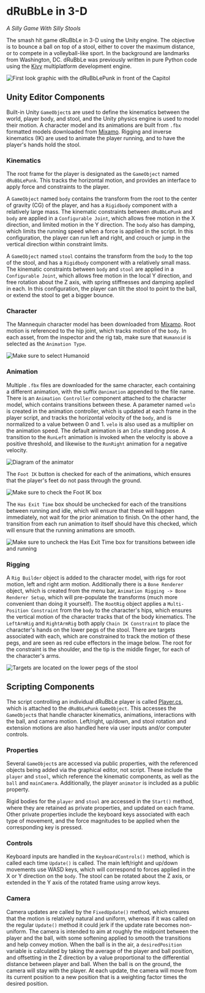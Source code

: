# dRuBbLe in 3-D
_A Silly Game With Silly Stools_

The smash hit game dRuBbLe in 3-D using the Unity engine.
The objective is to bounce a ball on top of a stool, either to cover the maximum distance, or to compete in a volleyball-like sport.
In the background are landmarks from Washington, DC.
dRuBbLe was previously written in pure Python code using the [Kivy](https://kivy.org) multiplatform development engine.

![First look graphic with the dRuBbLePunk in front of the Capitol](images/d3firstLook.jpg)

## Unity Editor Components

Built-in Unity `GameObject`s are used to define the kinematics between the world, player body, and stool, and the Unity physics engine is used to model their motion.
A character model and its animations are built from `.fbx` formatted models downloaded from [Mixamo](https://www.mixamo.com).
Rigging and inverse kinematics (IK) are used to animate the player running, and to have the player's hands hold the stool.

### Kinematics

The root frame for the player is designated as the `GameObject` named `dRuBbLePunk`.
This tracks the horizontal motion, and provides an interface to apply force and constraints to the player.

A `GameObject` named `body` contains the transform from the root to the center of gravity (CG) of the player, and has a `Rigidbody` component with a relatively large mass.
The kinematic constraints between `dRuBbLePunk` and `body` are applied in a `Configurable Joint`, which allows free motion in the X direction, and limited motion in the Y direction.
The `body` also has damping, which limits the running speed when a force is applied in the script.
In this configuration, the player can run left and right, and crouch or jump in the vertical direction within constraint limits.

A `GameObject` named `stool` contains the transform from the `body` to the top of the stool, and has a `Rigidbody` component with a relatively small mass.
The kinematic constraints between `body` and `stool` are applied in a `Configurable Joint`, which allows free motion in the local Y direction, and free rotation about the Z axis, with spring stiffnesses and damping applied in each.
In this configuration, the player can tilt the stool to point to the ball, or extend the stool to get a bigger bounce.

### Character

The Mannequin character model has been downloaded from [Mixamo](mixamo.com).
Root motion is referenced to the hip joint, which tracks motion of the `body`.
In each asset, from the inspector and the rig tab, make sure that `Humanoid` is selected as the `Animation Type`.

![Make sure to select Humanoid](images/humanoid.png)

### Animation

Multiple `.fbx` files are downloaded for the same character, each containing a different animation, with the suffix `@animation` appended to the file name.
There is an `Animation Controller` component attached to the character model, which contains transitions between these.
A parameter named `velo` is created in the animation controller, which is updated at each frame in the player script, and tracks the horizontal velocity of the `body`, and is normalized to a value between 0 and 1.
`velo` is also used as a multiplier on the animation speed.
The default animation is an `Idle` standing pose.
A transition to the `RunLeft` animation is invoked when the velocity is above a positive threshold, and likewise to the `RunRight` animation for a negative velocity.

![Diagram of the animator](images/animator.png)

The `Foot IK` button is checked for each of the animations, which ensures that the player's feet do not pass through the ground.

![Make sure to check the Foot IK box](images/footIK.png)

The `Has Exit Time` box should be unchecked for each of the transitions between running and idle, which will ensure that these will happen immediately, not wait for the prior animation to finish.
On the other hand, the transition from each run animation to itself should have this checked, which will ensure that the running animations are smooth.

![Make sure to uncheck the Has Exit Time box for transitions between idle and running](images/exitTime.png)


### Rigging

A `Rig Builder` object is added to the character model, with rigs for root motion, left and right arm motion.
Additionally there is a `Bone Renderer` object, which is created from the menu bar, `Animation Rigging -> Bone Renderer Setup`, which will pre-populate the transforms (much more convenient than doing it yourself).
The `RootRig` object applies a `Multi-Position Constraint` from the `body` to the character's hips, which ensures the vertical motion of the character tracks that of the body kinematics.
The `LeftArmRig` and `RightArmRig` both apply `Chain IK Constraint` to place the character's hands on the lower pegs of the stool.
There are targets associated with each, which are constrained to track the motion of these pegs, and are seen as red cube effectors in the image below.
The root for the constraint is the shoulder, and the tip is the middle finger, for each of the character's arms.

![Targets are located on the lower pegs of the stool](images/targets.png)

## Scripting Components

The script controlling an individual dRuBbLe player is called [Player.cs](dRuBbLe3D/Assets/Player.cs), which is attached to the `dRuBbLePunk` `GameObject`.
This accesses the `GameObject`s that handle character kinematics, animations, interactions with the ball, and camera motion.
Left/right, up/down, and stool rotation and extension motions are also handled here via user inputs and/or computer controls.

### Properties

Several `GameObject`s are accessed via public properties, with the referenced objects being added via the graphical editor, not script.
These include the `player` and `stool`, which reference the kinematic components, as well as the `ball` and `mainCamera`.
Additionally, the player `animator` is included as a public property.

Rigid bodies for the `player` and `stool` are accessed in the `Start()` method, where they are retained as private properties, and updated on each frame.
Other private properties include the keyboard keys associated with each type of movement, and the force magnitudes to be applied when the corresponding key is pressed.

### Controls

Keyboard inputs are handled in the `KeyboardControls()` method, which is called each time `Update()` is called.
The main left/right and up/down movements use WASD keys, which will correspond to forces applied in the X or Y direction on the `body`.
The stool can be rotated about the Z axis, or extended in the Y axis of the rotated frame using arrow keys.

### Camera

Camera updates are called by the `FixedUpdate()` method, which ensures that the motion is relatively natural and uniform, whereas if it was called on the regular `Update()` method it could jerk if the update rate becomes non-uniform.
The camera is intended to aim at roughly the midpoint between the player and the ball, with some softening applied to smooth the transitions and help convey motion.
When the ball is in the air, a `desiredPosition` variable is calculated by taking the average of the player and ball position, and offsetting in the Z direction by a value proportional to the differential distance between player and ball.
When the ball is on the ground, the camera will stay with the player.
At each update, the camera will move from its current position to a new position that is a weighting factor times the desired position.
